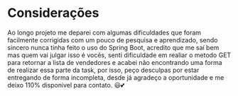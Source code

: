 # Considerações
Ao longo projeto me deparei com algumas dificuldades que foram facilmente corrigidas com um pouco de pesquisa e aprendizado, sendo sincero nunca
tinha feito o uso do Spring Boot, acredito que me saí bem mas quem vai julgar isso é vocês, senti dificuldade em realiar o metodo GET para retornar 
a lista de vendedores e acabei não encontrando uma forma de realizar essa parte da task, por isso, peço desculpas por estar entregando de forma 
incompleta, desde já agradeço a oportunidade e me deixo 110% disponivel para contato. 😃💕

